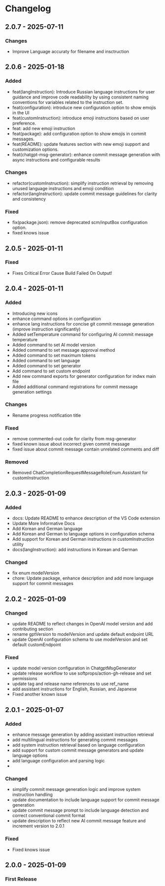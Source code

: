 # Changelog

## 2.0.7 - 2025-07-11

### Changes
- Improve Language accuraty for filename and insctruction

## 2.0.6 - 2025-01-18

### Added

- feat(langInstruction): Introduce Russian language instructions for user guidance and improve code readability by using consistent naming conventions for variables related to the instruction set.
- feat(configuration): introduce new configuration option to show emojis in the UI
- feat(customInstruction): introduce emoji instructions based on user preference.
- feat: add new emoji instruction
- feat(package): add configuration option to show emojis in commit messages.
- feat(README): update features section with new emoji support and customization options.
- feat(chatgpt-msg-generator): enhance commit message generation with async instructions and configurable results

### Changes

- refactor(customInstruction): simplify instruction retrieval by removing unused language instructions and emoji condition
- refactor(langInstruction): update commit message guidelines for clarity and consistency

### Fixed

- fix(package.json): remove deprecated scm/inputBox configuration option.
- fixed knows issue

## 2.0.5 - 2025-01-11

### Fixed

- Fixes Critical Error Cause Build Failed On Output!

## 2.0.4 - 2025-01-11

### Added

- Introducing new icons
- enhance command options in configuration
- enhance lang instructions for concise git commit message generation (improve instruction significantly)
- Added setTemperature command for configuring AI commit message temperature
- Added command to set AI model version
- Added command to set message approval method
- Added command to set maximum tokens
- Added command to set language
- Added command to set generator
- Add command to set custom endpoint
- Add new command exports for generator configuration for indwx main file
- Added additional command registrations for commit message generation settings

### Changes

- Rename progress notification title

### Fixed

- remove commented-out code for clarity from msg-generator
- fixed known issue about incorrect given commit message
- fixed issue about commit message contain unrelated comments and diff

### Removed

- Removed ChatCompletionRequestMessageRoleEnum.Assistant for customInstruction

## 2.0.3 - 2025-01-09

### Added

- docs: Update README to enhance description of the VS Code extension
- Update More Informative Docs
- Add Korean and German language
- Add Korean and German to language options in configuration schema
- Add support for Korean and German instructions in customInstruction utility
- docs(langInstruction): add instructions in Korean and German

### Changed

- fix enum modelVersion
- chore: Update package, enhance description and add more language support for commit messages


## 2.0.2 - 2025-01-09

### Changed

- update README to reflect changes in OpenAI model version and add contributing section
- rename gptVersion to modelVersion and update default endpoint URL
- update OpenAI configuration schema to use modelVersion and set default customEndpoint

### Fixed

- update model version configuration in ChatgptMsgGenerator
- update release workflow to use softprops/action-gh-release and set permissions
- update tag and release name references to use ref_name
- add assistant instructions for English, Russian, and Japanese
- Fixed another known issue



## 2.0.1 - 2025-01-07

### Added

- enhance message generation by adding assistant instruction retrieval
- add multilingual instructions for generating commit messages
- add system instruction retrieval based on language configuration
- add support for custom commit message generators and update language options
- add language configuration and parsing logic
- 

### Changed

- simplify commit message generation logic and improve system instruction handling
- update documentation to include language support for commit message generation
- update commit message prompt to include language detection and correct conventional commit format
- update description to reflect new AI commit message feature and increment version to 2.0.1

### Fixed

- Fixed knows issue


## 2.0.0 - 2025-01-09

### First Release